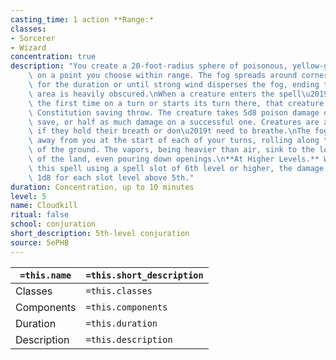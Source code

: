 ```yaml
---
casting_time: 1 action **Range:*
classes:
- Sorcerer
- Wizard
concentration: true
description: "You create a 20-foot-radius sphere of poisonous, yellow-green fog centered\
    \ on a point you choose within range. The fog spreads around corners. It lasts\
    \ for the duration or until strong wind disperses the fog, ending the spell. Its\
    \ area is heavily obscured.\nWhen a creature enters the spell\u2019s area for\
    \ the first time on a turn or starts its turn there, that creature must make a\
    \ Constitution saving throw. The creature takes 5d8 poison damage on a failed\
    \ save, or half as much damage on a successful one. Creatures are affected even\
    \ if they hold their breath or don\u2019t need to breathe.\nThe fog moves 10 feet\
    \ away from you at the start of each of your turns, rolling along the surface\
    \ of the ground. The vapors, being heavier than air, sink to the lowest level\
    \ of the land, even pouring down openings.\n**At Higher Levels.** When you cast\
    \ this spell using a spell slot of 6th level or higher, the damage increases by\
    \ 1d8 for each slot level above 5th."
duration: Concentration, up to 10 minutes
level: 5
name: Cloudkill
ritual: false
school: conjuration
short_description: 5th-level conjuration
source: 5ePHB
---
```


| `=this.name` | `=this.short_description` |
| ------------ | ------------------------- |
| Classes      | `=this.classes`           |
| Components   | `=this.components`        |
| Duration     | `=this.duration`          |
| Description  | `=this.description`       |